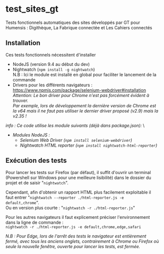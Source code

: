 # test_sites_gt
Tests fonctionnels automatiques des sites développés par GT pour Humensis : Digithèque, La Fabrique connectée et Les Cahiers connectés

## Installation
Ces tests fonctionnels nécessitent d'installer 
* NodeJS (version 9.4 au début du dev)
* Nightwatch (`npm install -g nightwatch`)\
 N.B : Ici le module est installé en global pour faciliter le lancement de la commande
* Drivers pour les différents navigateurs : https://www.npmjs.com/package/selenium-webdriver#installation \
 *Attention: Le bon driver pour Chrome n'est pas forcément évident à trouver.*\
 *Par exemple, lors de développement la dernière version de Chrome est la v64 mais il ne faut pas utiliser le dernier driver proposé (v2.9) mais la v2.35 !*

*info : Ce code utilise les module suivants (déjà dans package.json):* \
* *Modules NodeJS :* 
  * *Selenium Web Driver (`npm install selenium-webdriver`)* 
  * *Nightwatch HTML reporter (`npm install nightwatch-html-reporter`)*

## Exécution des tests
Pour lancer les tests sur Firefox (par défaut), il suffit d'ouvrir un terminal (Powershell sur Windows pour une meilleure lisibilité) dans le dossier du projet et de saisir "`nightwatch`".

Cependant, afin d'obtenir un rapport HTML plus facilement exploitable il faut entrer "`nightwatch --reporter ./html-reporter.js -e default,chrome`".\
Ou en version plus courte : "`nightwatch -r ./html-reporter.js`"

Pour les autres navigateurs il faut explicement préciser l'environnement dans la ligne de commande :\
`nightwatch -r ./html-reporter.js -e default,chrome,edge,safari`

*N.B : Pour Edge, lors de l'arrêt des tests le navigateur est entièrement fermé, avec tous les anciens onglets, contrairement à Chrome ou Firefox où seule la nouvelle fenêtre, ouverte pour lancer les tests, est fermée.*
